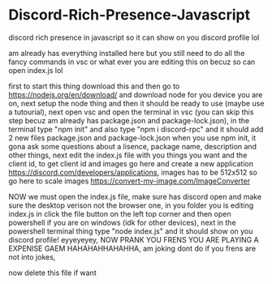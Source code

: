 # Discord-Rich-Presence-Javascript

discord rich presence in javascript so it can show on you discord profile lol

am already has everything installed here but you still need to do all the fancy commands in vsc or what ever you are editing this on becuz so can open index.js lol

first to start this thing
download this and then go to https://nodejs.org/en/download/ and download node for you device you are on,
next setup the node thing and then it should be ready to use (maybe use a tutourial),
next open vsc and open the terminal in vsc (you can skip this step becuz am already has package.json and package-lock.json), in the terminal type "npm init" and also type "npm i discord-rpc" and it should add 2 new files package.json and package-lock.json when you use npm init, it gona ask some questions about a lisence, package name, description and other things,
next edit the index.js file with you things you want and the client id,
to get client id and images go here and create a new application https://discord.com/developers/applications,
images has to be 512x512 so go here to scale images https://convert-my-image.com/ImageConverter

NOW we must open the index.js file,
make sure has discord open and make sure the desktop verison not the browser one,
in you folder you is editing index.js in click the file button on the left top corner and then open powershell if you are on windows (idk for other devices),
next in the powershell terminal thing type "node index.js" and it should show on you discord profile! eyyeyeyey,
NOW PRANK YOU FRENS YOU ARE PLAYING A EXPENISE GAEM HAHAHAHHAHAHHA,
am joking dont do if you frens are not into jokes,

now delete this file if want
